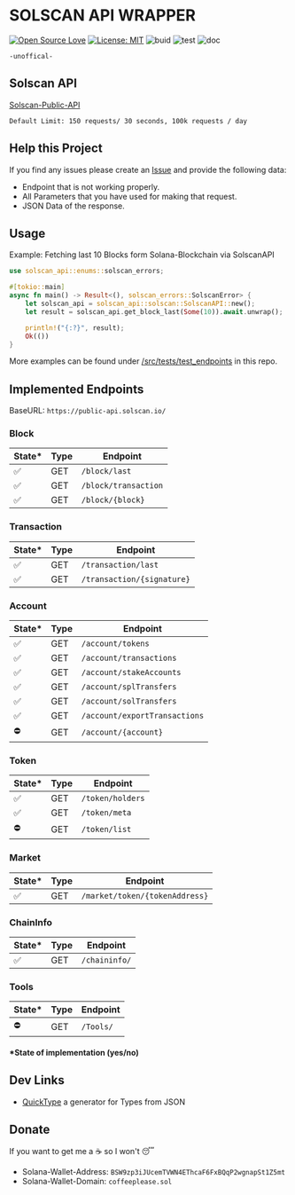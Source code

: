 # SOLSCAN API WRAPPER

[![Open Source Love](https://badges.frapsoft.com/os/v1/open-source.svg?v=103)](https://github.com/ellerbrock/open-source-badges/)
[![License: MIT](https://img.shields.io/badge/License-MIT-yellow.svg)](https://opensource.org/licenses/MIT)
![buid](https://github.com/DerZwergGimli/solscan-api/actions/workflows/build.yml/badge.svg)
![test](https://github.com/DerZwergGimli/solscan-api/actions/workflows/tests.yml/badge.svg)
![doc](https://github.com/DerZwergGimli/solscan-api/actions/workflows/doc.yml/badge.svg)

`-unoffical-`

## Solscan API

[Solscan-Public-API](https://public-api.solscan.io/docs/#/)

`Default Limit: 150 requests/ 30 seconds, 100k requests / day`

## Help this Project

If you find any issues please create an [Issue](https://github.com/DerZwergGimli/solscan-api/issues) and provide the
following data:

- Endpoint that is not working properly.
- All Parameters that you have used for making that request.
- JSON Data of the response.

## Usage

Example: Fetching last 10 Blocks form Solana-Blockchain via SolscanAPI

```rust
use solscan_api::enums::solscan_errors;

#[tokio::main]
async fn main() -> Result<(), solscan_errors::SolscanError> {
    let solscan_api = solscan_api::solscan::SolscanAPI::new();
    let result = solscan_api.get_block_last(Some(10)).await.unwrap();

    println!("{:?}", result);
    Ok(())
}
```

More examples can be found
under [/src/tests/test_endpoints](https://github.com/DerZwergGimli/solscan-api/tree/master/src/tests/test_endpoints) in
this repo.

## Implemented Endpoints

BaseURL: `https://public-api.solscan.io/`

### Block

| State* | Type  | Endpoint               |
|--------|-------|------------------------|
| ✅      | GET   | ``/block/last``        |
| ✅      | GET   | ``/block/transaction`` |
| ✅      | GET   | ``/block/{block}``     |

### Transaction

| State* | Type  | Endpoint                       |
|--------|-------|--------------------------------|
| ✅      | GET   | ``/transaction/last``          |
| ✅      | GET   | ``/transaction/{signature}``   |

### Account

| State* | Type  | Endpoint                        |
|--------|-------|---------------------------------|
| ✅      | GET   | ``/account/tokens``             |
| ✅      | GET   | ``/account/transactions``       |
| ✅      | GET   | ``/account/stakeAccounts``      |
| ✅      | GET   | ``/account/splTransfers``       |
| ✅      | GET   | ``/account/solTransfers``       |
| ✅      | GET   | ``/account/exportTransactions`` |
| ⛔      | GET   | ``/account/{account}``          |

### Token

| State* | Type  | Endpoint            |
|--------|-------|---------------------|
| ✅      | GET   | ``/token/holders``  |
| ✅      | GET   | ``/token/meta``     |
| ⛔      | GET   | ``/token/list``     |

### Market

| State* | Type  | Endpoint                          |
|--------|-------|-----------------------------------|
| ✅      | GET   | ``/market/token/{tokenAddress}``  |

### ChainInfo

| State* | Type  | Endpoint          |
|--------|-------|-------------------|
| ✅      | GET   | ``/chaininfo/``   |

### Tools

| State* | Type  | Endpoint      |
|--------|-------|---------------|
| ⛔      | GET   | ``/Tools/``   |

#### *State of implementation (yes/no)

## Dev Links

- [QuickType](https://app.quicktype.io/) a generator for Types from JSON

## Donate

If you want to get me a ☕ so I won't 😴

- Solana-Wallet-Address: `BSW9zp3iJUcemTVWN4EThcaF6FxBQqP2wgnapSt1Z5mt`
- Solana-Wallet-Domain: `coffeeplease.sol`